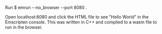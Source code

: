 Run  $ emrun --no_browser --port 8080 . 

Open localhost:8080 and click the HTML file to see "Hello World" in the Emscripten console. This was written in C++ and complied to a wasm file to run in the browser.
